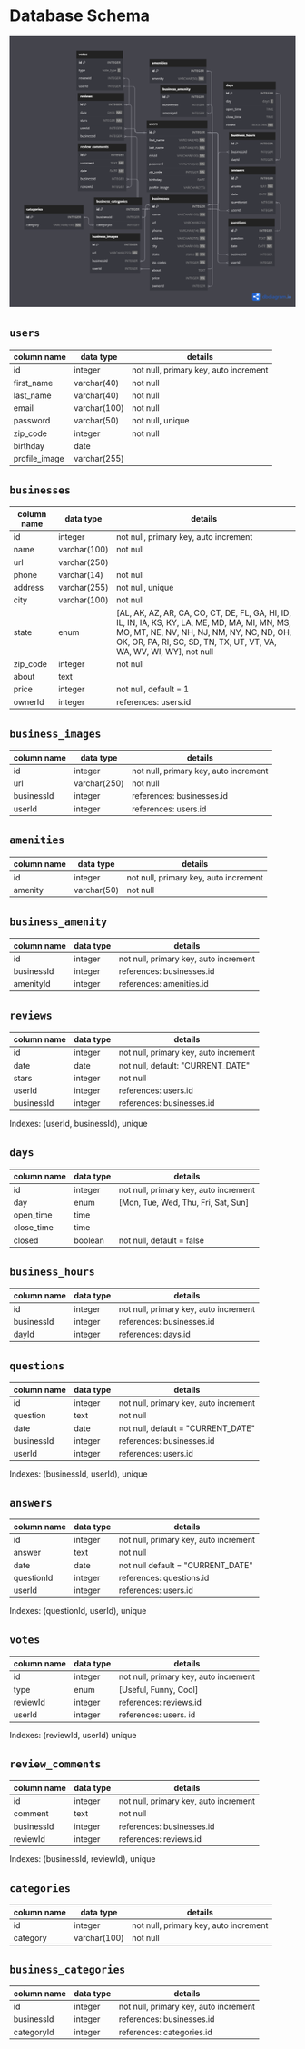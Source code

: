 # **Database Schema**

![Welp Database](images/welp_database.png)

## `users`

| column name   | data type    | details                               |
|---------------|--------------|---------------------------------------|
| id            | integer      | not null, primary key, auto increment |
| first_name    | varchar(40)  | not null                              |
| last_name     | varchar(40)  | not null                              |
| email         | varchar(100) | not null                              |
| password      | varchar(50)  | not null, unique                      |
| zip_code      | integer      | not null                              |
| birthday      | date         |                                       |
| profile_image | varchar(255) |                                       |

## `businesses`

| column name | data type    | details                                  |
|-------------|--------------|------------------------------------------|
| id          | integer      | not null, primary key, auto increment    |
| name        | varchar(100) | not null                                 |
| url         | varchar(250) |                                          |
| phone       | varchar(14)  | not null                                 |
| address     | varchar(255) | not null, unique                         |
| city        | varchar(100) | not null                                 |
| state       | enum         | [AL, AK, AZ, AR, CA, CO, CT, DE, FL, GA, HI, ID, IL, IN, IA, KS, KY, LA, ME, MD, MA, MI, MN, MS, MO, MT, NE, NV, NH, NJ, NM, NY, NC, ND, OH, OK, OR, PA, RI, SC, SD, TN, TX, UT, VT, VA, WA, WV, WI, WY], not null |
| zip_code    | integer      | not null                                 |
| about       | text         |                                          |
| price       | integer      | not null, default = 1                    |
| ownerId     | integer      | references: users.id                     |

## `business_images`

| column name | data type    | details                               |
|-------------|--------------|---------------------------------------|
| id          | integer      | not null, primary key, auto increment |
| url         | varchar(250) | not null                              |
| businessId  | integer      | references: businesses.id             |
| userId      | integer      | references: users.id                  |

## `amenities`

| column name | data type   | details                               |
|-------------|-------------|---------------------------------------|
| id          | integer     | not null, primary key, auto increment |
| amenity     | varchar(50) | not null                              |

## `business_amenity`

| column name | data type | details                               |
|-------------|-----------|---------------------------------------|
| id          | integer   | not null, primary key, auto increment |
| businessId  | integer   | references: businesses.id             |
| amenityId   | integer   | references: amenities.id              |

## `reviews`

| column name | data type | details                               |
|-------------|-----------|---------------------------------------|
| id          | integer   | not null, primary key, auto increment |
| date        | date      | not null, default: "CURRENT_DATE"     |
| stars       | integer   | not null                              |
| userId      | integer   | references: users.id                  |
| businessId  | integer   | references: businesses.id             |

Indexes: (userId, businessId), unique

## `days`

| column name | data type | details                               |
|-------------|-----------|---------------------------------------|
| id          | integer   | not null, primary key, auto increment |
| day         | enum      | [Mon, Tue, Wed, Thu, Fri, Sat, Sun]   |
| open_time   | time      |                                       |
| close_time  | time      |                                       |
| closed      | boolean   | not null, default = false             |

## `business_hours`

| column name | data type | details                               |
|-------------|-----------|---------------------------------------|
| id          | integer   | not null, primary key, auto increment |
| businessId  | integer   | references: businesses.id             |
| dayId       | integer   | references: days.id                   |

## `questions`

| column name | data type | details                               |
|-------------|-----------|---------------------------------------|
| id          | integer   | not null, primary key, auto increment |
| question    | text      | not null                              |
| date        | date      | not null, default = "CURRENT_DATE"    |
| businessId  | integer   | references: businesses.id             |
| userId      | integer   | references: users.id                  |

Indexes: (businessId, userId), unique

## `answers`

| column name | data type | details                               |
|-------------|-----------|---------------------------------------|
| id          | integer   | not null, primary key, auto increment |
| answer      | text      | not null                              |
| date        | date      | not null default = "CURRENT_DATE"     |
| questionId  | integer   | references: questions.id              |
| userId      | integer   | references: users.id                  |

Indexes: (questionId, userId), unique

## `votes`

| column name | data type | details                               |
|-------------|-----------|---------------------------------------|
| id          | integer   | not null, primary key, auto increment |
| type        | enum      | [Useful, Funny, Cool]                 |
| reviewId    | integer   | references: reviews.id                |
| userId      | integer   | references: users. id                 |

Indexes: (reviewId, userId) unique

## `review_comments`

| column name | data type | details                               |
|-------------|-----------|---------------------------------------|
| id          | integer   | not null, primary key, auto increment |
| comment     | text      | not null                              |
| businessId  | integer   | references: businesses.id             |
| reviewId    | integer   | references: reviews.id                |

Indexes: (businessId, reviewId), unique

## `categories`

| column name | data type    | details                               |
|-------------|--------------|---------------------------------------|
| id          | integer      | not null, primary key, auto increment |
| category    | varchar(100) | not null                              |

## `business_categories`

| column name | data type | details                               |
|-------------|-----------|---------------------------------------|
| id          | integer   | not null, primary key, auto increment |
| businessId  | integer   | references: businesses.id             |
| categoryId  | integer   | references: categories.id             |
